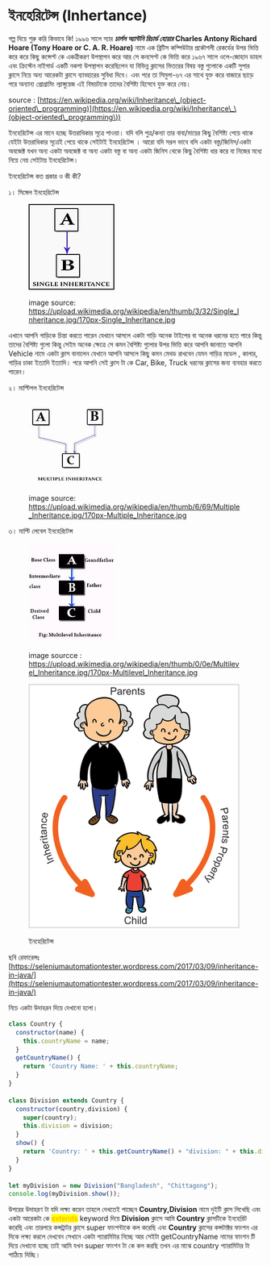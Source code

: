 # ইনহেরিটেন্স (Inhertance)

গল্প দিয়ে শুরু করি কিভাবে কি! ১৯৯৬ সালে স্যার _**চার্লস অ্যান্টনি রিচার্ড হোয়ার**_ **Charles Antony Richard Hoare (Tony Hoare or C. A. R. Hoare)** নামে এক ব্রিটিস কম্পিউটার প্রকৌশলী রেকর্ডের উপর ভিত্তি করে করে কিছু কন্সেপ্ট কে একত্রীকরণ উপস্থাপন করে আর সে কনসেপ্ট কে ভিত্তি করে ১৯৬৭ সালে ওলে-জোহান ডাহল এবং ক্রিস্টেন নাইগার্ড একটি নকশা উপস্থাপন করেছিলেন যা বিভিন্ন ক্লাসের ভিতরের বিষয় বস্তু গুলোকে একটি সুপার ক্লাসে নিয়ে অন্য আরেকটা ক্লাসে ব্যাবহারের সুবিধা দিবে। এবং পরে তা সিমুলা-৬৭ এর সাথে যুক্ত করে বাজারে ছাড়ে পরে অন্যান্য প্রোগ্রামিং ল্যাঙ্গুয়েজ এই বিষয়টাকে তাদের বৈশিষ্ট্য হিসেবে যুক্ত করে নেয়।&#x20;

source : [https://en.wikipedia.org/wiki/Inheritance\_(object-oriented\_programming)](https://en.wikipedia.org/wiki/Inheritance\_\(object-oriented\_programming\))

ইনহেরিটেন্স এর মানে হচ্ছে উত্তরাধিকার সূত্রে পাওয়া। যদি বলি পুত্র/কন্যা তার বাবা/মায়ের কিছু বৈশিষ্ট্য পেয়ে থাকে যেইটা উত্তরাধিকার সূত্রেই পেয়ে থাকে সেইটাই ইনহেরিটেন্স । আরো যদি সরল ভাবে বলি একটা বস্তু/জিনিস/একটা অবজেক্ট যখন অন্য একটা অবজেক্ট বা অন্য একটা বস্তু বা অন্য একটা জিনিস থেকে কিছু বৈশিষ্ট্য ধার করে বা নিজের মধ্যে নিয়ে নেয় সেইটায় ইনহেরিটেন্স।

ইনহেরিটেন্স কত প্রকার ও কী কী?

১। সিঙ্গেল ইনহেরিটেন্স

<figure><img src="../.gitbook/assets/image.png" alt=""><figcaption><p>image source: <a href="https://upload.wikimedia.org/wikipedia/en/thumb/3/32/Single_Inheritance.jpg/170px-Single_Inheritance.jpg">https://upload.wikimedia.org/wikipedia/en/thumb/3/32/Single_Inheritance.jpg/170px-Single_Inheritance.jpg</a></p></figcaption></figure>

এখানে আপনি গাড়িকে চিন্তা করতে পারেন যেখানে আসলে একটা গাড়ি অনেক টাইপের বা অনেক ধরনের হতে পারে কিন্তু তাদের বৈশিষ্ট্য গুলো কিন্তু সেইম অনেক ক্ষেত্রে সে কমন বৈশিষ্ট্য গুলোর উপর ভিত্তি করে আপনি জানাতে আপনি Vehicle নামে একটা ক্লাস বানালেন যেখানে আপনি আসলে কিছু কমন মেথড রাখবেন যেমন গাড়ির মডেল , কালার, গাড়ির চাকা ইত্যাদি ইত্যাদি। পরে আপনি সেই ক্লাস টা কে Car, Bike, Truck ধরনের ক্লাসের জন্য ব্যবহার করতে পারেন।&#x20;

২। মাল্টিপল ইনহেরিটেন্স

<figure><img src="../.gitbook/assets/image (1).png" alt=""><figcaption><p>image source: <a href="https://upload.wikimedia.org/wikipedia/en/thumb/6/69/Multiple_Inheritance.jpg/170px-Multiple_Inheritance.jpg">https://upload.wikimedia.org/wikipedia/en/thumb/6/69/Multiple_Inheritance.jpg/170px-Multiple_Inheritance.jpg</a></p></figcaption></figure>

৩। মাল্টি লেবেল ইনহেরিটেন্স

<figure><img src="../.gitbook/assets/image (2).png" alt=""><figcaption><p>image sourcce : <a href="https://upload.wikimedia.org/wikipedia/en/thumb/0/0e/Multilevel_Inheritance.jpg/170px-Multilevel_Inheritance.jpg">https://upload.wikimedia.org/wikipedia/en/thumb/0/0e/Multilevel_Inheritance.jpg/170px-Multilevel_Inheritance.jpg</a></p></figcaption></figure>

<figure><img src="../.gitbook/assets/image (2) (1) (1) (1).png" alt=""><figcaption><p>ইনহেরিটেন্স </p></figcaption></figure>

ছবি রেফারেন্সঃ [https://seleniumautomationtester.wordpress.com/2017/03/09/inheritance-in-java/](https://seleniumautomationtester.wordpress.com/2017/03/09/inheritance-in-java/)

নিচে একটা উদাহরন দিয়ে দেখানো হলো।

```javascript
class Country {
  constructor(name) {
    this.countryName = name;
  }
  getCountryName() {
    return 'Country Name: ' + this.countryName;
  }
}

class Division extends Country {
  constructor(country,division) {
    super(country);
    this.division = division;
  }
  show() {
    return 'Country: ' + this.getCountryName() + "division: " + this.division;
  }
}

let myDivision = new Division("Bangladesh", "Chittagong");
console.log(myDivision.show());
```

উপরের উদাহরণ টা যদি লক্ষ্য করেন তাহলে দেখতেই পাচ্ছেন **Country,Division** নামে দুইটি ক্লাস লিখেছি এবং একটা আরেকটা কে <mark style="color:orange;">extends</mark> keyword দিয়ে  **Division** ক্লাসে আমি **Country** ক্লাসটিকে ইনহেরিট করেছি এবং তারপরে কন্সট্রাটর ক্লাসে super ফাংশন্টাকে কল করেছি এবং **Country** ক্লাসের কন্সটাক্টর ফাংশন এর দিকে লক্ষ্য করলে দেখবেন সেখানে একটা প্যারামিটার নিচ্ছে আর সেইটা getCountryName নামের ফাংশন টি দিয়ে দেখানো হচ্ছে তাই আমি যখন super ফাংশন টা কে কল করছি তখন এর মাঝে country প্যারামিটার টা পাঠিয়ে দিচ্ছি।&#x20;
